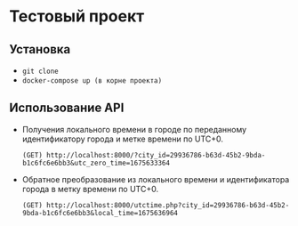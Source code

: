 # Тестовый проект

## Установка 
  - `git clone`
  - `docker-compose up (в корне проекта)`
  
## Использование API

  - Получения локального времени в городе по переданному идентификатору города и метке времени по UTC+0.

        (GET) http://localhost:8000/?city_id=29936786-b63d-45b2-9bda-b1c6fc6e6bb3&utc_zero_time=1675633364
        
  - Обратное преобразование из локального времени и идентификатора города в метку времени по UTC+0.
  
        (GET) http://localhost:8000/utctime.php?city_id=29936786-b63d-45b2-9bda-b1c6fc6e6bb3&local_time=1675636964
